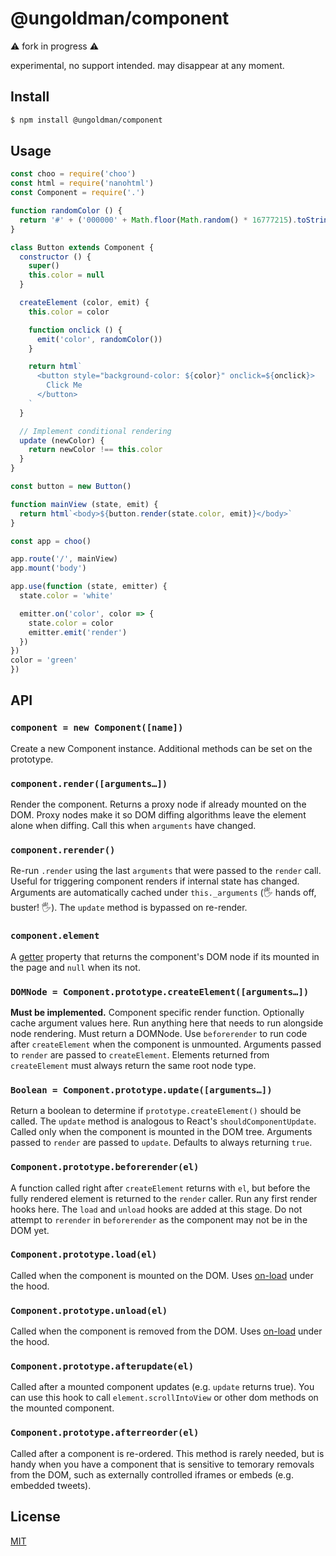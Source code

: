 # @ungoldman/component

⚠️ fork in progress ⚠️

experimental, no support intended. may disappear at any moment.

## Install

```sh
$ npm install @ungoldman/component
```

## Usage

```js
const choo = require('choo')
const html = require('nanohtml')
const Component = require('.')

function randomColor () {
  return '#' + ('000000' + Math.floor(Math.random() * 16777215).toString(16)).slice(-6)
}

class Button extends Component {
  constructor () {
    super()
    this.color = null
  }

  createElement (color, emit) {
    this.color = color

    function onclick () {
      emit('color', randomColor())
    }

    return html`
      <button style="background-color: ${color}" onclick=${onclick}>
        Click Me
      </button>
    `
  }

  // Implement conditional rendering
  update (newColor) {
    return newColor !== this.color
  }
}

const button = new Button()

function mainView (state, emit) {
  return html`<body>${button.render(state.color, emit)}</body>`
}

const app = choo()

app.route('/', mainView)
app.mount('body')

app.use(function (state, emitter) {
  state.color = 'white'

  emitter.on('color', color => {
    state.color = color
    emitter.emit('render')
  })
})
color = 'green'
})
```

## API

### `component = new Component([name])`

Create a new Component instance. Additional methods can be set on the prototype.

### `component.render([arguments…])`

Render the component. Returns a proxy node if already mounted on the DOM. Proxy
nodes make it so DOM diffing algorithms leave the element alone when diffing. Call this when `arguments` have changed.

### `component.rerender()`

Re-run `.render` using the last `arguments` that were passed to the `render` call. Useful for triggering component renders if internal state has changed. Arguments are automatically cached under `this._arguments` (🖐 hands off, buster! 🖐). The `update` method is bypassed on re-render.

### `component.element`

A [getter](https://developer.mozilla.org/en-US/docs/Web/JavaScript/Reference/Functions/get)
property that returns the component's DOM node if its mounted in the page and
`null` when its not.

### `DOMNode = Component.prototype.createElement([arguments…])`

__Must be implemented.__ Component specific render function.
Optionally cache argument values here.
Run anything here that needs to run alongside node rendering.
Must return a DOMNode.
Use `beforerender` to run code after `createElement` when the component is unmounted.
Arguments passed to `render` are passed to `createElement`.
Elements returned from `createElement` must always return the same root node type.

### `Boolean = Component.prototype.update([arguments…])`

Return a boolean to determine if `prototype.createElement()` should be called.
The `update` method is analogous to React's `shouldComponentUpdate`.
Called only when the component is mounted in the DOM tree.
Arguments passed to `render` are passed to `update`.
Defaults to always returning `true`.

### `Component.prototype.beforerender(el)`

A function called right after `createElement` returns with `el`, but before the fully rendered
element is returned to the `render` caller. Run any first render hooks here. The `load` and
`unload` hooks are added at this stage. Do not attempt to `rerender` in `beforerender` as the component may not be in the DOM yet.

### `Component.prototype.load(el)`

Called when the component is mounted on the DOM. Uses [on-load][onload] under
the hood.

### `Component.prototype.unload(el)`

Called when the component is removed from the DOM. Uses [on-load][onload] under
the hood.

### `Component.prototype.afterupdate(el)`

Called after a mounted component updates (e.g. `update` returns true). You can use this hook to call
`element.scrollIntoView` or other dom methods on the mounted component.

### `Component.prototype.afterreorder(el)`

Called after a component is re-ordered. This method is rarely needed, but is handy when you have a component
that is sensitive to temorary removals from the DOM, such as externally controlled iframes or embeds (e.g. embedded tweets).

## License

[MIT](https://tldrlegal.com/license/mit-license)

[onload]: https://github.com/shama/on-load
